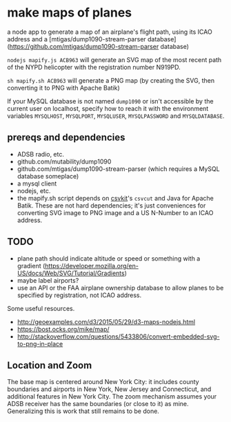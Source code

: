 make maps of planes
===================

a node app to generate a map of an airplane's flight path, using its ICAO address and a [mtigas/dump1090-stream-parser database](https://github.com/mtigas/dump1090-stream-parser database)

`nodejs mapify.js ACB963` will generate an SVG map of the most recent path of the NYPD helicopter with the registration number N919PD.

`sh mapify.sh ACB963` will generate a PNG map (by creating the SVG, then converting it to PNG with Apache Batik)

If your MySQL database is not named `dump1090` or isn't accessible by the current user on localhost, specify how to reach it with the environment variables `MYSQLHOST`, `MYSQLPORT`, `MYSQLUSER`, `MYSQLPASSWORD` and `MYSQLDATABASE`.

prereqs and dependencies
------------------------

  - ADSB radio, etc.
  - github.com/mutability/dump1090
  - github.com/mtigas/dump1090-stream-parser (which requires a MySQL database someplace)
  - a mysql client
  - nodejs, etc.
  - the mapify.sh script depends on [csvkit](https://github.com/wireservice/csvkit)'s `csvcut` and Java for Apache Batik. These are not hard dependencies; it's just conveniences for converting SVG image to PNG image and a US N-Number to an ICAO address.


TODO
----

  - plane path should indicate altitude or speed or something with a gradient (https://developer.mozilla.org/en-US/docs/Web/SVG/Tutorial/Gradients)
  - maybe label airports?
  - use an API or the FAA airplane ownership database to allow planes to be specified by registration, not ICAO address.

Some useful resources.
- http://geoexamples.com/d3/2015/05/29/d3-maps-nodejs.html
- https://bost.ocks.org/mike/map/
- http://stackoverflow.com/questions/5433806/convert-embedded-svg-to-png-in-place


Location and Zoom
-----------------

The base map is centered around New York City: it includes county boundaries and airports in New York, New Jersey and Connecticut, and additional features in New York City. The zoom mechanism assumes your ADSB receiver has the same boundaries (or close to it) as mine. Generalizing this is work that still remains to be done.